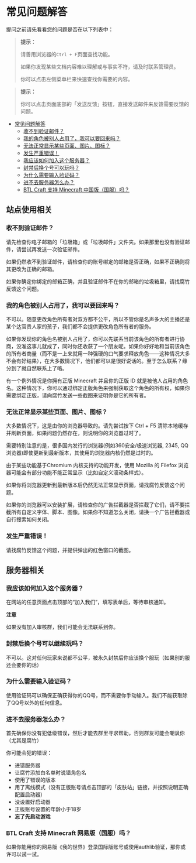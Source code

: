 <br><br>

# 常见问题解答

提问之前请先看看您的问题是否在以下列表中：

> **提示：**
> 
> 请善用浏览器的`Ctrl + F`页面查找功能。
> 
> 如果你发现某些文档内容难以理解或与事实不符，请及时联系管理员。
>
> 你可以点击左侧菜单栏来快速查找你需要的内容。

> **提示：**
> 
> 你可以点击页面底部的「发送反馈」按钮，直接发送邮件来反馈需要反馈的问题。

- [常见问题解答](#常见问题解答)
  - [收不到验证邮件？](#收不到验证邮件？)
  - [我的角色被别人占用了，我可以要回来吗？](#我的角色被别人占用了，我可以要回来吗？)
  - [无法正常显示某些页面、图片、图标？](#无法正常显示某些页面、图片、图标？)
  - [发生严重错误！](#发生严重错误！)
  - [我应该如何加入这个服务器？](#我应该如何加入这个服务器？)
  - [封禁后换个号可以玩吗？](#封禁后换个号可以玩吗？)
  - [为什么需要输入验证码？](#为什么需要输入验证码？)
  - [进不去服务器怎么办？](#进不去服务器怎么办？)
  - [BTL Craft 支持 Minecraft 中国版（国服）吗？](#BTL%20Craft%20支持%20Minecraft%20中国版（国服）吗)

## 站点使用相关



### 收不到验证邮件？

请先检查你电子邮箱的「垃圾箱」或「垃圾邮件」文件夹。如果那里也没有验证邮件，请尝试再发送一次验证邮件。

如果仍然收不到验证邮件，请检查你的账号绑定的邮箱是否正确，如果不正确则将其更改为正确的邮箱。

如果你确定你绑定的邮箱正确，并且验证邮件不在你的邮箱的垃圾箱里，请找腐竹反馈这个问题。



### 我的角色被别人占用了，我可以要回来吗？

不可以。随意更改角色所有者对双方都不公平，所以不管你是名声多大的主播还是某个达官贵人家的孩子，我们都不会提供更改角色所有者的服务。

如果你发现你的角色名被别人占用了，你可以先联系当前该角色的所有者进行协商，没准这事儿就成了，同时你还收获了一个朋友呢。如果你好好地和当前该角色的所有者商量（而不是一上来就用一种强硬的口气要求释放角色——这种情况大多不会有好结果），在大多数情况下，他们都可以是很好说话的。至于怎么联系？缘分到了就自然联系上了咯。

有一个例外情况是你拥有正版 Minecraft 并且你的正版 ID 就是被他人占用的角色名。这种情况下，你可以通过绑定正版角色来强制获取这个角色的所有权，如果你需要绑定正版，请向腐竹发送一些截图来证明你是它的所有者。



### 无法正常显示某些页面、图片、图标？

大多数情况下，这是由你的浏览器导致的。请先尝试按下 Ctrl + F5 清除本地缓存并刷新页面，如果问题仍然存在，则说明你的浏览器过时了。

需要特别注意的是，很多国内发行的浏览器(例如360安全/极速浏览器, 2345, QQ浏览器)即使更新到最新版本，其使用的浏览器内核仍然是过时的。

由于某些功能基于Chromium 内核支持的功能开发，使用 Mozilla 的 Filefox 浏览器可能会有部分功能不能正常显示（比如自定义滚动条样式）。

如果你将浏览器更新到最新版本后仍然无法正常显示页面，请找腐竹反馈这个问题。

如果你的浏览器可以安装扩展，请检查你的广告拦截器是否拦截了它们，请不要拦截所有自定义字体、脚本、图像。如果你不知道怎么关闭，请换一个广告拦截器或自行搜索如何关闭。

### 发生严重错误！

请找腐竹反馈这个问题，并提供弹出的红色窗口的截图。

## 服务器相关

### 我应该如何加入这个服务器？

在网站的任意页面点击顶部的“加入我们”，填写表单后，等待审核通知。

<div class="yellow-box">
<strong>注意</strong>
<p>如果没有加入审核群，我们可能会无法联系到你。</p>
</div>

### 封禁后换个号可以继续玩吗？

不可以。这对任何玩家来说都不公平，被永久封禁后你应该换个服玩（如果别的服还会要你的话）

### 为什么需要输入验证码？

使用验证码可以确保正确获得你的QQ号，而不需要你手动输入。我们不能获取除了QQ号以外的任何信息。

### 进不去服务器怎么办？

首先确保你没有犯低级错误，然后才能去群里寻求帮助，否则群友可能会嘲讽你（尤其是腐竹）

你可能会犯的错误：
- 进错服务器
- 让腐竹添加白名单时说错角色名
- 使用了错误的版本
- 用了离线模式（没有正版账号请点击顶部的「皮肤站」链接，并按照说明正确配置启动器）
- 没设置好启动器
- 正版账号设置的年龄小于18岁
- **忘了先启动游戏**

### BTL Craft 支持 Minecraft 网易版（国服）吗？

如果你能用你的网易版《我的世界》登录国际版账号或使用authlib验证，那你或许可以试一试。